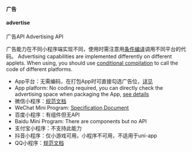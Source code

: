 #### 广告
#### advertise

广告API
Advertising API

广告能力在不同小程序端实现不同，使用时需注意用[条件编译](https://uniapp.dcloud.io/platform)调用不同平台的代码。
Advertising capabilities are implemented differently on different applets. When using, you should use [conditional compilation](https://uniapp.dcloud.io/platform) to call the code of different platforms.

- App平台：无需编码，在打包App时可直接勾选广告位，[详见](https://dcloud.io/dad.html)
- App platform: No coding required, you can directly check the advertising space when packaging the App, [see details](https://dcloud.io/dad.html)
- 微信小程序：[规范文档](https://developers.weixin.qq.com/miniprogram/dev/api/wx.createRewardedVideoAd.html)
- WeChat Mini Program: [Specification Document](https://developers.weixin.qq.com/miniprogram/dev/api/wx.createRewardedVideoAd.html)
- 百度小程序：有组件但无API
- Baidu Mini Program: There are components but no API
- 支付宝小程序：不支持此能力
- 抖音小程序：仅小游戏可用，小程序不可用，不适用于uni-app
- QQ小程序：[规范文档](https://q.qq.com/wiki/develop/miniprogram/API/ad/qq.createRewardedVideoAd.html)